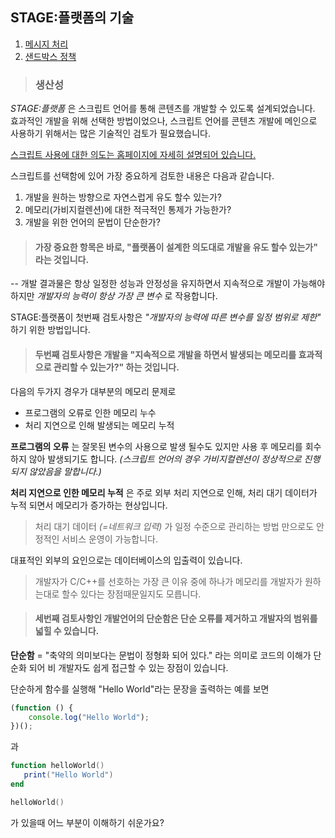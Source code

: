 
## STAGE:플랫폼의 기술

 1. [메시지 처리](message.md)
 2. [샌드박스 정책](sandbox.md)

> ### 생산성

 *STAGE:플랫폼* 은 스크립트 언어를 통해 콘텐츠를 개발할 수 있도록 설계되었습니다. 효과적인 개발을 위해 선택한 방법이었으나, 스크립트 언어를 콘텐츠 개발에 메인으로 사용하기 위해서는 많은 기술적인 검토가 필요했습니다.

[스크립트 사용에 대한 의도는 홈페이지에 자세히 설명되어 있습니다.](https://datumflux.co.kr)

스크립트를 선택함에 있어 가장 중요하게 검토한 내용은 다음과 같습니다.

1. 개발을 원하는 방향으로 자연스럽게 유도 할수 있는가?
2. 메모리(가비지컬렌션)에 대한 적극적인  통제가 가능한가?
3. 개발을 위한 언어의 문법이 단순한가?

> #### 가장 중요한 항목은 바로, **"플랫폼이 설계한 의도대로 개발을 유도 할수 있는가"** 라는 것입니다. 
-- 개발 결과물은 항상 일정한 성능과 안정성을 유지하면서 지속적으로 개발이 가능해야 하지만 *개발자의 능력이 항상 가장 큰 변수* 로 작용합니다.

STAGE:플랫폼이 첫번째 검토사항은 *"개발자의 능력에 따른 변수를 일정 범위로 제한"* 하기 위한 방법입니다.

> #### 두번째 검토사항은 개발을 **"지속적으로 개발을 하면서 발생되는 메모리를 효과적으로 관리할 수 있는가?"** 하는 것입니다.

다음의 두가지 경우가 대부분의 메모리 문제로

  - 프로그램의 오류로 인한 메모리 누수
  - 처리 지연으로 인해 발생되는 메모리 누적

**프로그램의 오류** 는 잘못된 변수의 사용으로 발생 될수도 있지만 사용 후 메모리를 회수하지 않아 발생되기도 합니다. *(스크립트 언어의 경우 가비지컬렌션이 정상적으로 진행되지 않았음을 말합니다.)*

**처리 지연으로 인한 메모리 누적** 은 주로 외부 처리 지연으로 인해, 처리 대기 데이터가 누적 되면서 메모리가 증가하는 현상입니다.

> 처리 대기 데이터 *(=네트워크 입력)* 가 일정 수준으로 관리하는 방법 만으로도 안정적인 서비스 운영이 가능합니다. 

대표적인 외부의 요인으로는 데이터베이스의 입출력이 있습니다. 

> 개발자가 C/C++를 선호하는 가장 큰 이유 중에 하나가 메모리를 개발자가 원하는대로 할수 있다는 장점때문일지도 모릅니다.

> #### 세번째 검토사항인 개발언어의 단순함은 단순 오류를 제거하고 개발자의 범위를 넓힐 수 있습니다.

**단순함** = "축약의 의미보다는 문법이 정형화 되어 있다." 라는 의미로 코드의 이해가 단순화 되어 비 개발자도 쉽게 접근할 수 있는 장점이 있습니다.

단순하게 함수를 실행해 "Hello World"라는 문장을 출력하는 예를 보면

```javascript
(function () {
    console.log("Hello World");
})();
```

과

```lua
function helloWorld()
   print("Hello World")
end

helloWorld()
```

가 있을때 어느 부분이 이해하기 쉬운가요? 